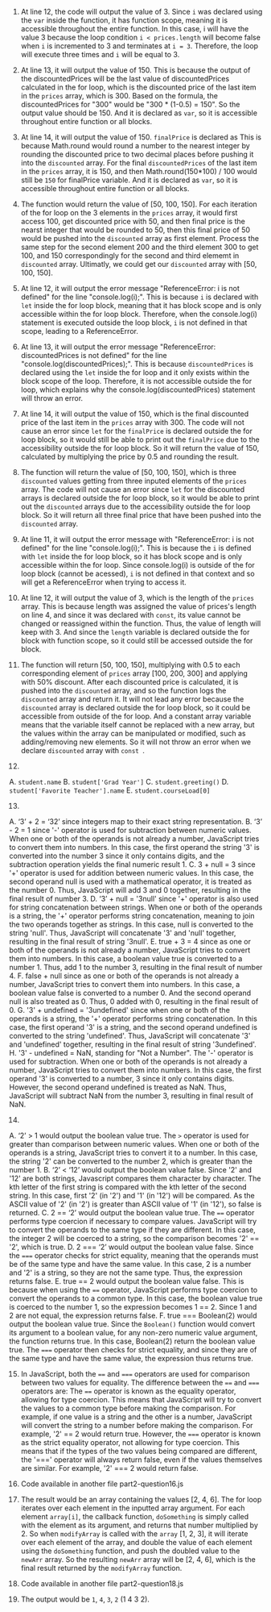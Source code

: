 1. At line 12, the code will output the value of 3. Since `i` was declared using the `var` inside the function, it has function scope, meaning it is accessible throughout the entire function. In this case, i will have the value 3 because the loop condition `i < prices.length` will become false when `i` is incremented to 3 and terminates at `i = 3`. Therefore, the loop will execute three times and `i` will be equal to 3.

2. At line 13, it will output the value of 150. This is because the output of the discountedPrices will be the last value of discountedPrices calculated in the for loop, which is the discounted price of the last item in the `prices` array, which is 300. Based on the formula, the discountedPrices for "300" would be "300 * (1-0.5) = 150". So the output value should be 150. And it is declared as `var`, so it is accessible throughout entire function or all blocks.

3. At line 14, it will output the value of 150. `finalPrice` is declared as This is because Math.round would round a number to the nearest integer by rounding the discounted price to two decimal places before pushing it into the `discounted` array. For the final `discountedPrices` of the last item in the `prices` array, it is 150, and then Math.round(150*100) / 100 would still be `150` for finalPrice variable. And it is declared as `var`, so it is accessible throughout entire function or all blocks.

4. The function would return the value of [50, 100, 150]. For each iteration of the for loop on the 3 elements in the `prices` array, it would first access 100, get discounted price with 50, and then final price is the nearst integer that would be rounded to 50, then this final price of 50 would be pushed into the `discounted` array as first element. Process the same step for the second element 200 and the third element 300 to get 100, and 150 correspondingly for the second and third elememt in `discounted` array. Ultimatly, we could get our `discounted` array with [50, 100, 150].

5. At line 12, it will output the error message "ReferenceError: i is not defined" for the line "console.log(i);". This is because `i` is declared with `let` inside the for loop block, meaning that it has block scope and is only accessible within the for loop block. Therefore, when the console.log(i) statement is executed outside the loop block, `i` is not defined in that scope, leading to a ReferenceError.

6. At line 13, it will output the error message "ReferenceError: discountedPrices is not defined" for the line "console.log(discountedPrices);". This is because `discountedPrices` is declared using the `let` inside the for loop and it only exists within the block scope of the loop. Therefore, it is not accessible outside the for loop, which explains why the console.log(discountedPrices) statement will throw an error.

7. At line 14, it will output the value of 150, which is the final discounted price of the last item in the `prices` array with 300. The code will not cause an error since `let` for the `finalPrice` is declared outside the for loop block, so it would still be able to print out the `finalPrice` due to the accessibility outside the for loop block. So it will return the value of 150, calculated by multiplying the price by 0.5 and rounding the result.

8. The function will return the value of [50, 100, 150], which is three `discounted` values getting from three inputed elements of the `prices` array. The code will not cause an error since `let` for the discounted arrays is declared outside the for loop block, so it would be able to print out the `discounted` arrays due to the accessibility outside the for loop block. So it will return all three final price that have been pushed into the `discounted` array.

9. At line 11, it will output the error message with "ReferenceError: i is not defined" for the line "console.log(i);". This is because the `i` is defined with `let` inside the for loop block, so it has block scope and is only accessible within the for loop. Since console.log(i) is outside of the for loop block (cannot be acessed), `i` is not defined in that context and so will get a ReferenceError when trying to access it.

10. At line 12, it will output the value of 3, which is the length of the `prices` array. This is because length was assigned the value of prices's length on line 4, and since it was declared with `const`, its value cannot be changed or reassigned within the function. Thus, the value of length will keep with 3. And since the `length` variable is declared outside the for block with function scope, so it could still be accessed outside the for block. 

11. The function will return [50, 100, 150], multiplying with 0.5 to each corresponding element of `prices` array [100, 200, 300] and applying with 50% discount. After each discounted price is calculated, it is pushed into the `discounted` array, and so the function logs the `discounted` array and return it. It will not lead any error because the `discounted` array is declared outside the for loop block, so it could be accessible from outside of the for loop. And a constant array variable means that the variable itself cannot be replaced with a new array, but the values within the array can be manipulated or modified, such as adding/removing new elements. So it will not throw an error when we declare `discounted` array with `const `.

12. 
A. `student.name`
B. `student['Grad Year']`
C. `student.greeting()`
D. `student['Favorite Teacher'].name`
E. `student.courseLoad[0]`

13. 
A. ‘3’ + 2 = ‘32’ since integers map to their exact string representation.
B. ‘3’ - 2 = 1 since '-' operator is used for subtraction between numeric values. When one or both of the operands is not already a number, JavaScript tries to convert them into numbers. In this case, the first operand the string '3' is converted into the number 3 since it only contains digits, and the subtraction operation yields the final numeric result 1.
C. 3 + null = 3 since '+' operator is used for addition between numeric values. In this case, the second operand null is used with a mathematical operator, it is treated as the number 0. Thus, JavaScript will add 3 and 0 together, resulting in the final result of number 3.
D. ‘3’ + null = '3null' since '+' operator is also used for string concatenation between strings. When one or both of the operands is a string, the '+' operator performs string concatenation, meaning to join the two operands together as strings. In this case, null is converted to the string 'null'. Thus, JavaScript will concatenate '3' and 'null' together, resulting in the final result of string '3null'.
E. true + 3 = 4 since as one or both of the operands is not already a number, JavaScript tries to convert them into numbers. In this case, a boolean value true is converted to a number 1. Thus, add 1 to the number 3, resulting in the final result of number 4.
F. false + null since as one or both of the operands is not already a number, JavaScript tries to convert them into numbers. In this case, a boolean value false is converted to a number 0. And the second operand null is also treated as 0. Thus, 0 added with 0, resulting in the final result of 0.
G. '3' + undefined = '3undefined' since when one or both of the operands is a string, the '+' operator performs string concatenation. In this case, the first operand '3' is a string, and the second operand undefined is converted to the string 'undefined'. Thus, JavaScript will concatenate '3' and 'undefined' together, resulting in the final result of string '3undefined'.
H. '3' - undefined = NaN, standing for "Not a Number". The '-' operator is used for subtraction. When one or both of the operands is not already a number, JavaScript tries to convert them into numbers. In this case, the first operand '3' is converted to a number, 3 since it only contains digits. However, the second operand undefined is treated as NaN. Thus, JavaScript will subtract NaN from the number 3, resulting in final result of NaN.

14. 
A. ‘2’ > 1 would output the boolean value true. The `>` operator is used for greater than comparison between numeric values. When one or both of the operands is a string, JavaScript tries to convert it to a number. In this case, the string '2' can be converted to the number 2, which is greater than the number 1.
B. ‘2’ < ‘12’ would output the boolean value false. Since '2' and '12' are both strings, Javascript compares them character by character. The kth letter of the first string is compared with the kth letter of the second string. In this case, first '2' (in '2') and '1' (in '12') will be compared. As the ASCII value of '2' (in '2') is greater than ASCII value of '1' (in '12'), so false is returned.
C. 2 == ‘2’ would output the boolean value true. The `==` operator performs type coercion if necessary to compare values. JavaScript will try to convert the operands to the same type if they are different. In this case, the integer 2 will be coerced to a string, so the comparison becomes '2' == '2', which is true.
D. 2 === ‘2’ would output the boolean value false. Since the `===` operator checks for strict equality, meaning that the operands must be of the same type and have the same value. In this case, 2 is a number and '2' is a string, so they are not the same type. Thus, the expression returns false.
E. true == 2 would output the boolean value false. This is because when using the `==` operator, JavaScript performs type coercion to convert the operands to a common type. In this case, the boolean value true is coerced to the number 1, so the expression becomes 1 == 2. Since 1 and 2 are not equal, the expression returns false.
F. true === Boolean(2) would output the boolean value true. Since the `Boolean()` function would convert its argument to a boolean value, for any non-zero numeric value argument, the function returns true. In this case, Boolean(2) return the boolean value true. The `===` operator then checks for strict equality, and since they are of the same type and have the same value, the expression thus returns true.

15. In JavaScript, both the `==` and `===` operators are used for comparison between two values for equality. The difference between the `==` and `===` operators are: The `==` operator is known as the equality operator, allowing for type coercion. This means that JavaScript will try to convert the values to a common type before making the comparison. For example, if one value is a string and the other is a number, JavaScript will convert the string to a number before making the comparison. For example, '2' == 2 would return true. However, the `===` operator is known as the strict equality operator, not allowing for type coercion. This means that if the types of the two values being compared are different, the '===' operator will always return false, even if the values themselves are similar. For example, '2' === 2 would return false.

16. Code available in another file part2-question16.js

17. The result would be an array containing the values [2, 4, 6]. The for loop iterates over each element in the inputted array argument. For each element `array[i]`, the callback function, `doSomething` is simply called with the element as its argument, and returns that number multiplied by 2. So when `modifyArray` is called with the `array` [1, 2, 3], it will iterate over each element of the array, and double the value of each element using the `doSomething` function, and push the doubled value to the `newArr` array. So the resulting `newArr` array will be [2, 4, 6], which is the final result returned by the `modifyArray` function.

18. Code available in another file part2-question18.js

19. The output would be `1`, `4`, `3`, `2` (1 4 3 2).